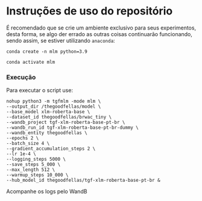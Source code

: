 # Instruções de uso do repositório

É recomendado que se crie um ambiente exclusivo para seus experimentos, desta forma, se algo der errado as outras 
coisas continuarão funcionando, sendo assim, se estiver utilizando `anaconda`:

`conda create -n mlm python=3.9`

`conda activate mlm`

### Execução

Para executar o script use:

```shell
nohup python3 -m tgfmlm -mode mlm \
--output_dir /thegoodfellas/model \
--base_model xlm-roberta-base \
--dataset_id thegoodfellas/brwac_tiny \
--wandb_project tgf-xlm-roberta-base-pt-br \
--wandb_run_id tgf-xlm-roberta-base-pt-br-dummy \
--wandb_entity thegoodfellas \
--epochs 2 \
--batch_size 4 \
--gradient_accumulation_steps 2 \
--lr 1e-4 \
--logging_steps 5000 \
--save_steps 5_000 \
--max_length 512 \
--warmup_steps 10_000 \
--hub_model_id thegoodfellas/tgf-xlm-roberta-base-pt-br &
```

Acompanhe os logs pelo WandB